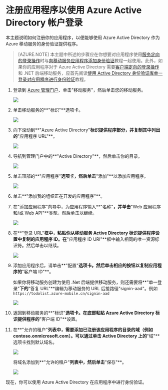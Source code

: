 <properties linkid="develop-mobile-how-to-guides-register-for-active-directory-authentication" urlDisplayName="Register for Azure Active Directory Authentication" pageTitle="注册以进行 Azure Active Directory 身份验证 - 移动服务" metaKeywords="Azure registering application, Azure Active Directory authentication, application authenticate, authenticate mobile services" description="了解如何在移动服务应用程序中注册以进行 Azure Active Directory 身份验证." title="Register your account to use an Azure Active Directory account login" authors="wesmc" services="mobile-services" documentationCenter="Mobile" />
<tags ms.service="mobile-services"
    ms.date="02/20/2015"
    wacn.date="04/11/2015"
    />

# 注册应用程序以使用 Azure Active Directory 帐户登录

本主题说明如何注册你的应用程序，以便能够使用 Azure Active Directory 作为 Azure 移动服务的身份验证提供程序。 


>[AZURE.NOTE] 本主题中所述的步骤应在你想要对应用程序使用[服务定向的登录操作](http://msdn.microsoft.com/library/azure/dn283952.aspx)时与[向移动服务应用程序添加身份验证](/zh-cn/documentation/articles/mobile-services-dotnet-backend-windows-store-dotnet-get-started-users/)教程一起使用。此外，如果你的应用程序对于 Azure Active Directory 需要[客户端定向的登录操作](http://msdn.microsoft.com/library/azure/jj710106.aspx)和 .NET 后端移动服务，应首先阅读[使用 Active Directory 身份验证库单一登录对应用程序进行身份验证](/zh-cn/documentation/articles/mobile-services-windows-store-dotnet-adal-sso-authentication/)教程。


1. 登录到 [Azure 管理门户]、单击"移动服务"，然后单击您的移动服务。

    ![][1]

2. 单击移动服务的**"标识"**选项卡。 

    ![][2]

3. 向下滚动到**"Azure Active Directory"**标识提供程序部分，并复制其中列出的**"应用程序 URL"**。

    ![][3]

4. 导航到管理门户中的**"Active Directory"**，然后单击你的目录。

    ![][4] 

5. 单击顶部的**"应用程序"**选项卡，然后单击**"添加"**以添加应用程序。 

    ![][10]

6. 单击**"添加我的组织正在开发的应用程序"**。

7. 在"添加应用程序"向导中，为应用程序输入**"名称"**，并单击**"Web 应用程序和/或 Web API"**类型。然后单击以继续。

    ![][5]

8. 在**"登录 URL"**框中，粘贴你从移动服务 Active Directory 标识提供程序设置中复制的应用程序 ID。在**"应用程序 ID URI"**框中输入相同的唯一资源标识符。然后单击以继续。
 
    ![][6]


9. 添加应用程序后，请单击**"配置"**选项卡。然后单击相应的按钮以复制应用程序的**"客户端 ID"**。

    如果你将移动服务创建为使用 .Net 后端提供移动服务，则还需要将**"单一登录"**下的**"答复 URL"**编辑为移动服务的 URL 后接路径"signin-aad"。例如  `https://todolist.azure-mobile.cn/signin-aad`

    ![][8]


10. 返回到移动服务的**"标识"**选项卡。在底部粘贴 Azure Active Directory 标识提供程序的**"客户端 ID"**设置。

  
11. 在**"允许的租户"**列表中，需要添加已注册该应用程序的目录的域（例如 contoso.onmicrosoft.com）。可以通过单击 Active Directory 上的**"域"**选项卡找到默认域名。

    ![][11]
 
    将域名添加到**"允许的租户"**列表中，然后单击**"保存"**。    


    ![][9]



现在，你可以使用 Azure Active Directory 在应用程序中进行身份验证。 



<!-- Anchors. -->

<!-- Images. -->
[1]: ./media/mobile-services-how-to-register-active-directory-authentication/mobile-services-selection.png
[2]: ./media/mobile-services-how-to-register-active-directory-authentication/mobile-identity-tab.png
[3]: ./media/mobile-services-how-to-register-active-directory-authentication/mobile-services-copy-app-url-waad-auth.png
[4]: ./media/mobile-services-how-to-register-active-directory-authentication/mobile-services-select-ad-waad-auth.png
[5]: ./media/mobile-services-how-to-register-active-directory-authentication/mobile-services-add-app-wizard-1-waad-auth.png
[6]: ./media/mobile-services-how-to-register-active-directory-authentication/mobile-services-add-app-wizard-2-waad-auth.png
[7]: ./media/mobile-services-how-to-register-active-directory-authentication/mobile-services-add-app-wizard-3-waad-auth.png
[8]: ./media/mobile-services-how-to-register-active-directory-authentication/mobile-services-clientid-waad-auth.png
[9]: ./media/mobile-services-how-to-register-active-directory-authentication/mobile-services-clientid-pasted-waad-auth.png
[10]:./media/mobile-services-how-to-register-active-directory-authentication/mobile-services-waad-idenity-tab-selection.png
[11]:./media/mobile-services-how-to-register-active-directory-authentication/mobile-services-default-domain.png

<!-- URLs. -->
[Azure 管理门户]: https://manage.windowsazure.cn/

